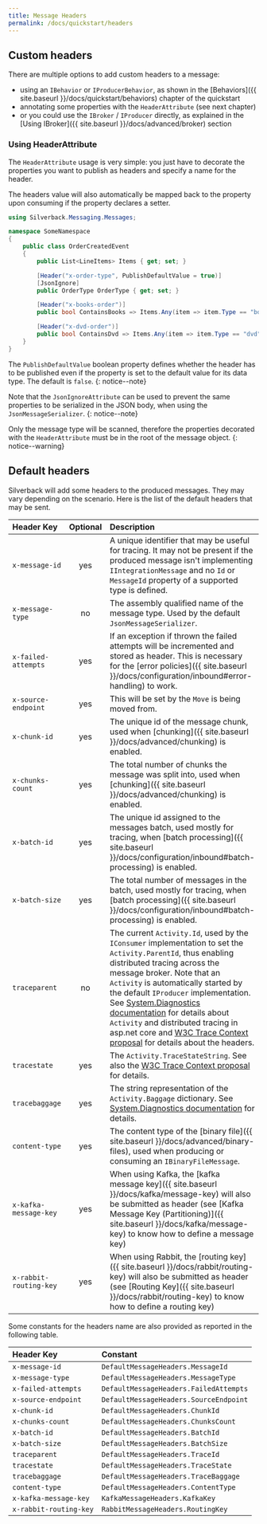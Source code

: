 ```yaml
---
title: Message Headers
permalink: /docs/quickstart/headers
---
```


## Custom headers

There are multiple options to add custom headers to a message:
* using an `IBehavior` or `IProducerBehavior`, as shown in the [Behaviors]({{ site.baseurl }}/docs/quickstart/behaviors) chapter of the quickstart
* annotating some properties with the `HeaderAttribute` (see next chapter)
* or you could use the `IBroker` / `IProducer` directly, as explained in the [Using IBroker]({{ site.baseurl }}/docs/advanced/broker) section

### Using HeaderAttribute

The `HeaderAttribute` usage is very simple: you just have to decorate the properties you want to publish as headers and specify a name for the header.

The headers value will also automatically be mapped back to the property upon consuming if the property declares a setter.

```csharp
using Silverback.Messaging.Messages;

namespace SomeNamespace
{
    public class OrderCreatedEvent
    {
        public List<LineItems> Items { get; set; }

        [Header("x-order-type", PublishDefaultValue = true)]
        [JsonIgnore]
        public OrderType OrderType { get; set; }

        [Header("x-books-order")]
        public bool ContainsBooks => Items.Any(item => item.Type == "book")

        [Header("x-dvd-order")]
        public bool ContainsDvd => Items.Any(item => item.Type == "dvd")
    }
}
```

The `PublishDefaultValue` boolean property defines whether the header has to be published even if the property is set to the default value for its data type. The default is `false`.
{: notice--note}

Note that the `JsonIgnoreAttribute` can be used to prevent the same properties to be serialized in the JSON body, when using the `JsonMessageSerializer`.
{: notice--note}

Only the message type will be scanned, therefore the properties decorated with the `HeaderAttribute` must be in the root of the message object.
{: notice--warning}

## Default headers

Silverback will add some headers to the produced messages. They may vary depending on the scenario.
Here is the list of the default headers that may be sent.

Header Key | Optional | Description
:-- | :-: | :--
`x-message-id` | yes | A unique identifier that may be useful for tracing. It may not be present if the produced message isn't implementing `IIntegrationMessage` and no `Id` or `MessageId` property of a supported type is defined.
`x-message-type` | no | The assembly qualified name of the message type. Used by the default `JsonMessageSerializer`.
`x-failed-attempts` | yes | If an exception if thrown the failed attempts will be incremented and stored as header. This is necessary for the [error policies]({{ site.baseurl }}/docs/configuration/inbound#error-handling) to work.
`x-source-endpoint` | yes | This will be set by the `Move` is being moved from.
`x-chunk-id` | yes | The unique id of the message chunk, used when [chunking]({{ site.baseurl }}/docs/advanced/chunking) is enabled.
`x-chunks-count` | yes | The total number of chunks the message was split into, used when [chunking]({{ site.baseurl }}/docs/advanced/chunking) is enabled.
`x-batch-id` | yes | The unique id assigned to the messages batch, used mostly for tracing, when [batch processing]({{ site.baseurl }}/docs/configuration/inbound#batch-processing) is enabled.
`x-batch-size` | yes | The total number of messages in the batch, used mostly for tracing, when [batch processing]({{ site.baseurl }}/docs/configuration/inbound#batch-processing) is enabled.
`traceparent` | no | The current `Activity.Id`, used by the `IConsumer` implementation to set the `Activity.ParentId`, thus enabling distributed tracing across the message broker. Note that an `Activity` is automatically started by the default `IProducer` implementation. See [System.Diagnostics documentation](https://docs.microsoft.com/en-us/dotnet/api/system.diagnostics.activity?view=netcore-3.1) for details about `Activity` and distributed tracing in asp.net core and [W3C Trace Context proposal](https://www.w3.org/TR/trace-context-1) for details about the headers.
`tracestate` | yes | The `Activity.TraceStateString`. See also the [W3C Trace Context proposal](https://www.w3.org/TR/trace-context-1) for details.
`tracebaggage` | yes | The string representation of the `Activity.Baggage` dictionary. See [System.Diagnostics documentation](https://docs.microsoft.com/en-us/dotnet/api/system.diagnostics.activity?view=netcore-3.1) for details.
`content-type` | yes | The content type of the [binary file]({{ site.baseurl }}/docs/advanced/binary-files), used when producing or consuming an `IBinaryFileMessage`.
`x-kafka-message-key` | yes | When using Kafka, the [kafka message key]({{ site.baseurl }}/docs/kafka/message-key) will also be submitted as header (see [Kafka Message Key (Partitioning)]({{ site.baseurl }}/docs/kafka/message-key) to know how to define a message key)
`x-rabbit-routing-key` | yes | When using Rabbit, the [routing key]({{ site.baseurl }}/docs/rabbit/routing-key) will also be submitted as header (see [Routing Key]({{ site.baseurl }}/docs/rabbit/routing-key) to know how to define a routing key)

Some constants for the headers name are also provided as reported in the following table.

Header Key | Constant
:-- | :--
`x-message-id` | `DefaultMessageHeaders.MessageId`
`x-message-type` | `DefaultMessageHeaders.MessageType`
`x-failed-attempts` | `DefaultMessageHeaders.FailedAttempts`
`x-source-endpoint` | `DefaultMessageHeaders.SourceEndpoint`
`x-chunk-id` | `DefaultMessageHeaders.ChunkId`
`x-chunks-count` | `DefaultMessageHeaders.ChunksCount`
`x-batch-id` | `DefaultMessageHeaders.BatchId`
`x-batch-size` | `DefaultMessageHeaders.BatchSize`
`traceparent` | `DefaultMessageHeaders.TraceId`
`tracestate` | `DefaultMessageHeaders.TraceState`
`tracebaggage` | `DefaultMessageHeaders.TraceBaggage`
`content-type` | `DefaultMessageHeaders.ContentType`
`x-kafka-message-key` | `KafkaMessageHeaders.KafkaKey`
`x-rabbit-routing-key` | `RabbitMessageHeaders.RoutingKey`